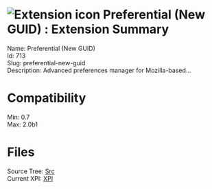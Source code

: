 # ![Extension icon](https://addons.thunderbird.net/static/img/addon-icons/default-64.png) Preferential (New GUID) : Extension Summary

Name: Preferential (New GUID)  
Id: 713  
Slug: preferential-new-guid  
Description: Advanced preferences manager for Mozilla-based...
  

# Compatibility
Min: 0.7  
Max: 2.0b1  

# Files

Source Tree: [Src](C:/Dev/Thunderbird/ThunderKdB/xall/xOther/713-preferential-new-guid/src)  
Current XPI: [XPI](C:/Dev/Thunderbird/ThunderKdB/xall/xOther/713-preferential-new-guid/xpi)  



